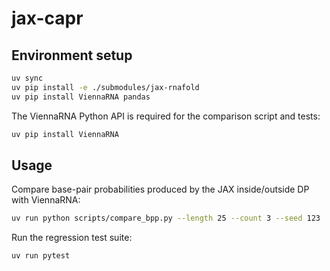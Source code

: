 # jax-capr

## Environment setup

```bash
uv sync
uv pip install -e ./submodules/jax-rnafold
uv pip install ViennaRNA pandas
```

The ViennaRNA Python API is required for the comparison script and tests:

```bash
uv pip install ViennaRNA
```

## Usage

Compare base-pair probabilities produced by the JAX inside/outside DP with ViennaRNA:

```bash
uv run python scripts/compare_bpp.py --length 25 --count 3 --seed 123
```

Run the regression test suite:

```bash
uv run pytest
```
